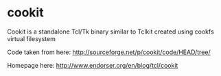 # cookit
Cookit is a standalone Tcl/Tk binary similar to Tclkit created using cookfs virtual filesystem

Code taken from here:
http://sourceforge.net/p/cookit/code/HEAD/tree/

Homepage here:
http://www.endorser.org/en/blog/tcl/cookit
